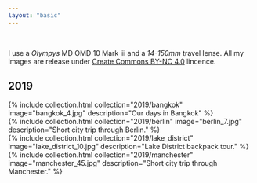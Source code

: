 ```yaml
---
layout: "basic"
---
```


<br/>

I use a *Olympys* MD OMD 10 Mark iii and a *14-150mm* travel lense. All my images are release under [Create Commons BY-NC 4.0](https://creativecommons.org/licenses/by-nc/4.0/) lincence.

## 2019

<div class="row photo-index">
  <div class="col-6">
    {% include collection.html collection="2019/bangkok" image="bangkok_4.jpg" description="Our days in Bangkok" %}
  </div>
  <div class="col-6">
    {% include collection.html collection="2019/berlin" image="berlin_7.jpg" description="Short city trip through Berlin." %}
  </div>
</div>
<div class="row photo-index">
  <div class="col-6">
    {% include collection.html collection="2019/lake_district" image="lake_district_10.jpg" description="Lake District backpack tour." %}
  </div>
  <div class="col-6">
    {% include collection.html collection="2019/manchester" image="manchester_45.jpg" description="Short city trip through Manchester." %}
  </div>
</div>